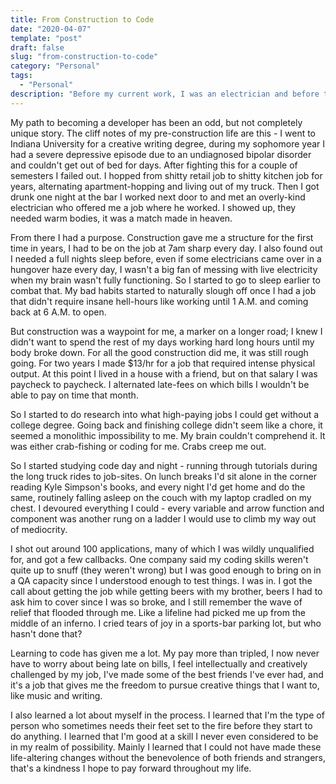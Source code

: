 ```yaml
---
title: From Construction to Code
date: "2020-04-07"
template: "post"
draft: false
slug: "from-construction-to-code"
category: "Personal"
tags:
  - "Personal"
description: "Before my current work, I was an electrician and before that a college dropout who hopped around retail and kitchen jobs. This is where I detail how I got to where I am, and the lessons I've learned."
---
```


My path to becoming a developer has been an odd, but not completely unique story. The cliff notes of my pre-construction life are this - I went to Indiana University for a creative writing degree, during my sophomore year I had a severe depressive episode due to an undiagnosed bipolar disorder and couldn't get out of bed for days. After fighting this for a couple of semesters I failed out. I hopped from shitty retail job to shitty kitchen job for years, alternating apartment-hopping and living out of my truck. Then I got drunk one night at the bar I worked next door to and met an overly-kind electrician who offered me a job where he worked. I showed up, they needed warm bodies, it was a match made in heaven.

From there I had a purpose. Construction gave me a structure for the first time in years, I had to be on the job at 7am sharp every day. I also found out I needed a full nights sleep before, even if some electricians came over in a hungover haze every day, I wasn't a big fan of messing with live electricity when my brain wasn't fully functioning. So I started to go to sleep earlier to combat that. My bad habits started to naturally slough off once I had a job that didn't require insane hell-hours like working until 1 A.M. and coming back at 6 A.M. to open.

But construction was a waypoint for me, a marker on a longer road; I knew I didn't want to spend the rest of my days working hard long hours until my body broke down. For all the good construction did me, it was still rough going. For two years I made $13/hr for a job that required intense physical output. At this point I lived in a house with a friend, but on that salary I was paycheck to paycheck. I alternated late-fees on which bills I wouldn't be able to pay on time that month.

So I started to do research into what high-paying jobs I could get without a college degree. Going back and finishing college didn't seem like a chore, it seemed a monolithic impossibility to me. My brain couldn't comprehend it. It was either crab-fishing or coding for me. Crabs creep me out.

So I started studying code day and night - running through tutorials during the long truck rides to job-sites. On lunch breaks I'd sit alone in the corner reading Kyle Simpson's books, and every night I'd get home and do the same, routinely falling asleep on the couch with my laptop cradled on my chest. I devoured everything I could - every variable and arrow function and component was another rung on a ladder I would use to climb my way out of mediocrity.

I shot out around 100 applications, many of which I was wildly unqualified for, and got a few callbacks. One company said my coding skills weren't quite up to snuff (they weren't wrong) but I was good enough to bring on in a QA capacity since I understood enough to test things. I was in. I got the call about getting the job while getting beers with my brother, beers I had to ask him to cover since I was so broke, and I still remember the wave of relief that flooded through me. Like a lifeline had picked me up from the middle of an inferno. I cried tears of joy in a sports-bar parking lot, but who hasn't done that?

Learning to code has given me a lot. My pay more than tripled, I now never have to worry about being late on bills, I feel intellectually and creatively challenged by my job, I've made some of the best friends I've ever had, and it's a job that gives me the freedom to pursue creative things that I want to, like music and writing.

I also learned a lot about myself in the process. I learned that I'm the type of person who sometimes needs their feet set to the fire before they start to do anything. I learned that I'm good at a skill I never even considered to be in my realm of possibility. Mainly I learned that I could not have made these life-altering changes without the benevolence of both friends and strangers, that's a kindness I hope to pay forward throughout my life.
